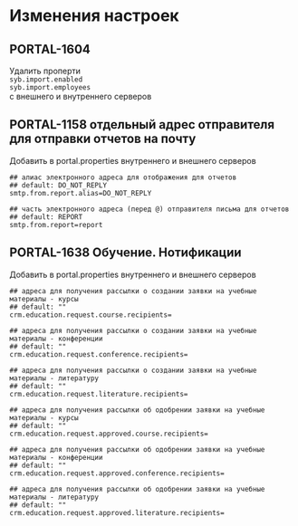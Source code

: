 # Изменения настроек

## PORTAL-1604
Удалить проперти  
```syb.import.enabled```  
```syb.import.employees```  
с внешнего и внутреннего серверов

## PORTAL-1158 отдельный адрес отправителя для отправки отчетов на почту
Добавить в portal.properties внутреннего и внешнего серверов
```
## алиас электронного адреса для отображения для отчетов
## default: DO_NOT_REPLY
smtp.from.report.alias=DO_NOT_REPLY

## часть электронного адреса (перед @) отправителя письма для отчетов
## default: REPORT
smtp.from.report=report
```

## PORTAL-1638 Обучение. Нотификации
Добавить в portal.properties внутреннего и внешнего серверов
```
## адреса для получения рассылки о создании заявки на учебные материалы - курсы
## default: ""
crm.education.request.course.recipients=

## адреса для получения рассылки о создании заявки на учебные материалы - конференции
## default: ""
crm.education.request.conference.recipients=

## адреса для получения рассылки о создании заявки на учебные материалы - литературу
## default: ""
crm.education.request.literature.recipients=

## адреса для получения рассылки об одобрении заявки на учебные материалы - курсы
## default: ""
crm.education.request.approved.course.recipients=

## адреса для получения рассылки об одобрении заявки на учебные материалы - конференции
## default: ""
crm.education.request.approved.conference.recipients=

## адреса для получения рассылки об одобрении заявки на учебные материалы - литературу
## default: ""
crm.education.request.approved.literature.recipients=
```